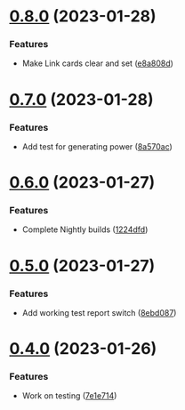 # [0.8.0](https://github.com/KatCodesMods/mffs/compare/v0.7.0...v0.8.0) (2023-01-28)


### Features

* Make Link cards clear and set ([e8a808d](https://github.com/KatCodesMods/mffs/commit/e8a808daba67dacdd43fd09f3af651471b6e3084))



# [0.7.0](https://github.com/KatCodesMods/mffs/compare/v0.6.0...v0.7.0) (2023-01-28)


### Features

* Add test for generating power ([8a570ac](https://github.com/KatCodesMods/mffs/commit/8a570ac568557c2a6af5eedad85b68269d70e433))



# [0.6.0](https://github.com/KatCodesMods/mffs/compare/v0.5.0...v0.6.0) (2023-01-27)


### Features

* Complete Nightly builds ([1224dfd](https://github.com/KatCodesMods/mffs/commit/1224dfd6919f082d3d3f13beb8bb897796b4d873))



# [0.5.0](https://github.com/KatCodesMods/mffs/compare/v0.4.0...v0.5.0) (2023-01-27)


### Features

* Add working test report switch ([8ebd087](https://github.com/KatCodesMods/mffs/commit/8ebd087f0725436d8f9bccab85c776ce6272d20c))



# [0.4.0](https://github.com/KatCodesMods/mffs/compare/v0.3.0...v0.4.0) (2023-01-26)


### Features

* Work on testing ([7e1e714](https://github.com/KatCodesMods/mffs/commit/7e1e7145e5357d59c25b0e9e8b0a861b1ff152c2))



